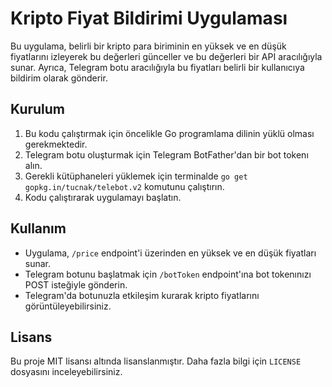 # Kripto Fiyat Bildirimi Uygulaması

Bu uygulama, belirli bir kripto para biriminin en yüksek ve en düşük fiyatlarını izleyerek bu değerleri günceller ve bu değerleri bir API aracılığıyla sunar. Ayrıca, Telegram botu aracılığıyla bu fiyatları belirli bir kullanıcıya bildirim olarak gönderir.

## Kurulum

1. Bu kodu çalıştırmak için öncelikle Go programlama dilinin yüklü olması gerekmektedir.
2. Telegram botu oluşturmak için Telegram BotFather'dan bir bot tokenı alın.
3. Gerekli kütüphaneleri yüklemek için terminalde `go get gopkg.in/tucnak/telebot.v2` komutunu çalıştırın.
4. Kodu çalıştırarak uygulamayı başlatın.

## Kullanım

- Uygulama, `/price` endpoint'i üzerinden en yüksek ve en düşük fiyatları sunar.
- Telegram botunu başlatmak için `/botToken` endpoint'ına bot tokenınızı POST isteğiyle gönderin.
- Telegram'da botunuzla etkileşim kurarak kripto fiyatlarını görüntüleyebilirsiniz.

## Lisans

Bu proje MIT lisansı altında lisanslanmıştır. Daha fazla bilgi için `LICENSE` dosyasını inceleyebilirsiniz.

